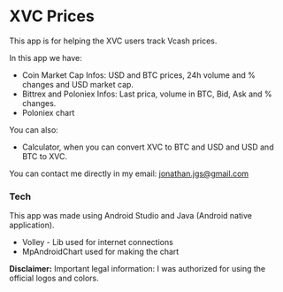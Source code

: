 # XVC Prices

This app is for helping the XVC users track Vcash prices. 

In this app we have:
  - Coin Market Cap Infos: USD and BTC prices, 24h volume and % changes and USD market cap.
  - Bittrex and Poloniex Infos: Last prica, volume in BTC, Bid, Ask and % changes.
  - Poloniex chart 

You can also:
  - Calculator, when you can convert XVC to BTC and USD and USD and BTC to XVC.

You can contact me directly in my email: jonathan.jgs@gmail.com

### Tech

This app was made using Android Studio and Java (Android native application).

* Volley - Lib used for internet connections
* MpAndroidChart used for making the chart


**Disclaimer:**
Important legal information: I was authorized for using the official logos and colors.

